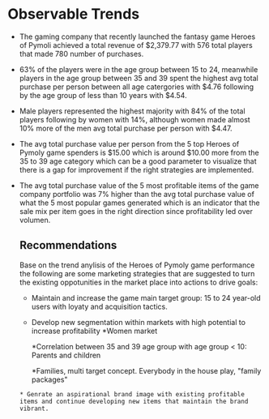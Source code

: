 # Observable Trends
* The gaming company that recently launched the fantasy game Heroes of Pymoli achieved a total revenue of $2,379.77 with 576 total players that made 780 number of purchases. 
* 63% of the players were in the age group between 15 to 24, meanwhile players in the age group between 35 and 39 spent the highest avg total purchase per person between all age catergories with $4.76 following by the age group of less than 10 years with $4.54. 
* Male players represented the highest majority with 84% of the total players following by women with 14%, although women made almost 10% more of the men avg total purchase per person with $4.47.
* The avg total purchase value per person from the 5 top Heroes of Pymoly game spenders is $15.00 which is around $10.00 more from the 35 to 39 age category which can be a good parameter to visualize that there is a gap for improvement if the right strategies are implemented.
* The avg total purchase value of the 5 most profitable items of the game company portfolio was 7% higher than the avg total purchase value of what the 5 most popular games generated which is an indicator that the sale mix per item goes in the right direction since profitability led over volumen.

  ## Recommendations
     Base on the trend anylisis of the Heroes of Pymoly game performance the following are some marketing strategies that are suggested to turn the existing oppotunities in the market place into actions to drive goals:
     
     * Maintain and increase the game main target group: 15 to 24 year-old users with loyaty and acquisition tactics.
     
     * Develop new segmentation within markets with high potential to increase profitability
       *Women market
       
       *Correlation between 35 and 39 age group with age group < 10: Parents and children
       
       *Families, multi target concept. Everybody in the house play, "family packages"
       
      * Genrate an aspirational brand image with existing profitable items and continue developing new items that maintain the brand vibrant.  
     
     
